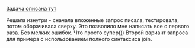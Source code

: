 <a href="https://www.hackerrank.com/challenges/full-score/problem">Задача описана тут</a>

Решала изнутри - сначала вложенные запрос писала, тестировала, потом оборачивала сверху. Это позволило мне написать все с первого раза. Без мелких ошибок. Что просто супер)))
Второй вариант запроса для примера с использованием полного синтаксиса join.
